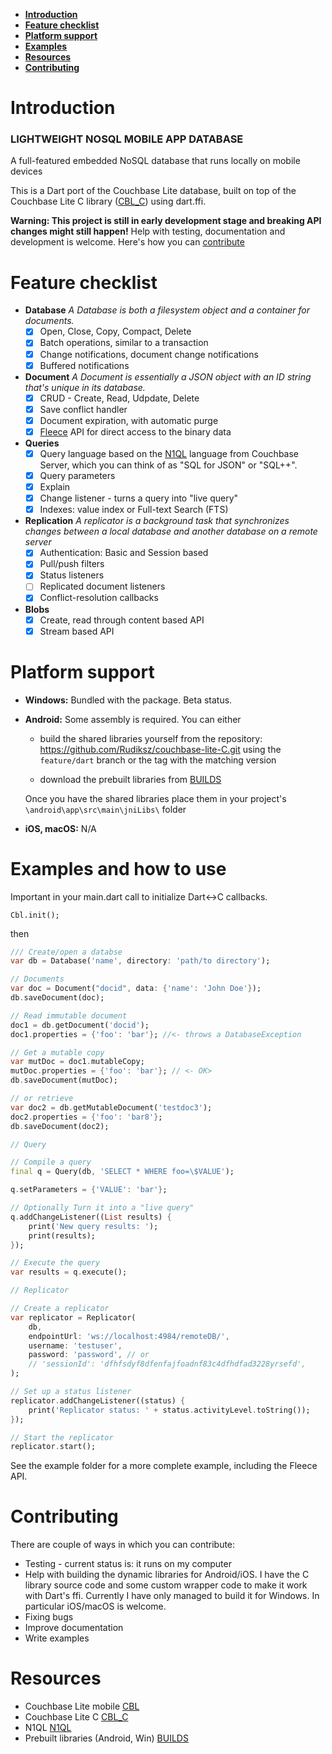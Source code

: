 - **[Introduction](#introduction)**
- **[Feature checklist](#feature-checklist)**
- **[Platform support](#platform-support)**
- **[Examples](#examples)**
- **[Resources](#resources)**
- **[Contributing](#contributing)**

# Introduction

### LIGHTWEIGHT NOSQL MOBILE APP DATABASE
A full-featured embedded NoSQL database
that runs locally on mobile devices

This is a Dart port of the Couchbase Lite database, built on top of the Couchbase Lite C library ([CBL_C]) using dart.ffi.

**Warning: This project is still in early development stage and breaking API changes might still happen!**
Help with testing, documentation and development is welcome. Here's how you can [contribute](#contributing)

# Feature checklist

* **Database**
    _A Database is both a filesystem object and a container for documents._
    * [x] Open, Close, Copy, Compact, Delete
    * [x] Batch operations, similar to a transaction
    * [x] Change notifications, document change notifications
    * [x] Buffered notifications
* **Document**
    _A Document is essentially a JSON object with an ID string that's unique in its database._
    * [x] CRUD - Create, Read, Udpdate, Delete
    * [x] Save conflict handler
    * [x] Document expiration, with automatic purge
    * [x] [Fleece][FLEECE] API for direct access to the binary data
* **Queries**
    * [x] Query language based on the [N1QL](https://www.couchbase.com/products/n1ql) language
    from Couchbase Server, which you can think of as "SQL for JSON" or "SQL++".
    * [x] Query parameters
    * [x] Explain
    * [x] Change listener - turns a query into "live query"
    * [x] Indexes: value index or Full-text Search (FTS)
* **Replication**
    _A replicator is a background task that synchronizes changes between a local database and
    another database on a remote server_
    * [x] Authentication: Basic and Session based
    * [x] Pull/push filters
    * [x] Status listeners
    * [ ] Replicated document listeners
    * [x] Conflict-resolution callbacks
* **Blobs**
    * [x] Create, read through content based API
    * [x] Stream based API

# Platform support

* **Windows:** Bundled with the package. Beta status.
* **Android:** 
    Some assembly is required. You can either 
    
    * build the shared libraries yourself from the repository:
    https://github.com/Rudiksz/couchbase-lite-C.git using the `feature/dart` branch or the tag with the matching version
    
    * download the prebuilt libraries from [BUILDS]

    Once you have the shared libraries place them in your project's
    `\android\app\src\main\jniLibs\` folder

* **iOS, macOS:** N/A


# Examples and how to use
Important in your main.dart call to initialize Dart<->C callbacks.
```
Cbl.init();
```

then

```dart
/// Create/open a databse
var db = Database('name', directory: 'path/to directory');

// Documents
var doc = Document("docid", data: {'name': 'John Doe'});
db.saveDocument(doc);

// Read immutable document
doc1 = db.getDocument('docid');
doc1.properties = {'foo': 'bar'}; //<- throws a DatabaseException

// Get a mutable copy
var mutDoc = doc1.mutableCopy;
mutDoc.properties = {'foo': 'bar'}; // <- OK>
db.saveDocument(mutDoc);

// or retrieve
var doc2 = db.getMutableDocument('testdoc3');
doc2.properties = {'foo': 'bar8'};
db.saveDocument(doc2);

// Query

// Compile a query
final q = Query(db, 'SELECT * WHERE foo=\$VALUE');

q.setParameters = {'VALUE': 'bar'};

// Optionally Turn it into a "live query"
q.addChangeListener((List results) {
    print('New query results: ');
    print(results);
});

// Execute the query
var results = q.execute();

// Replicator

// Create a replicator
var replicator = Replicator(
    db,
    endpointUrl: 'ws://localhost:4984/remoteDB/',
    username: 'testuser',
    password: 'password', // or
    // 'sessionId': 'dfhfsdyf8dfenfajfoadnf83c4dfhdfad3228yrsefd',
);

// Set up a status listener
replicator.addChangeListener((status) {
    print('Replicator status: ' + status.activityLevel.toString());
});

// Start the replicator
replicator.start();
```

See the example folder for a more complete example, including the Fleece API.

# Contributing
There are couple of ways in which you can contribute:

* Testing - current status is: it runs on my computer
* Help with building the dynamic libraries for Android/iOS. I have the C library source code and some custom wrapper code to make it work with Dart's ffi. Currently I have only managed to build it for Windows. In particular iOS/macOS is welcome.
* Fixing bugs
* Improve documentation
* Write examples

# Resources

* Couchbase Lite mobile [CBL]
* Couchbase Lite C [CBL_C]
* N1QL [N1QL]
* Prebuilt libraries (Android, Win) [BUILDS]

[CBL]: https://www.couchbase.com/nosql-databases/couchbase-mobile
[CBL_C]: https://github.com/couchbaselabs/couchbase-lite-C
[N1QL]: https://www.couchbase.com/n1ql
[FLEECE]: https://github.com/couchbaselabs/fleece
[BUILDS]: https://drive.google.com/drive/folders/1qiLdB64kq-IEsp6hFgvSqG80bzaI33Jf
